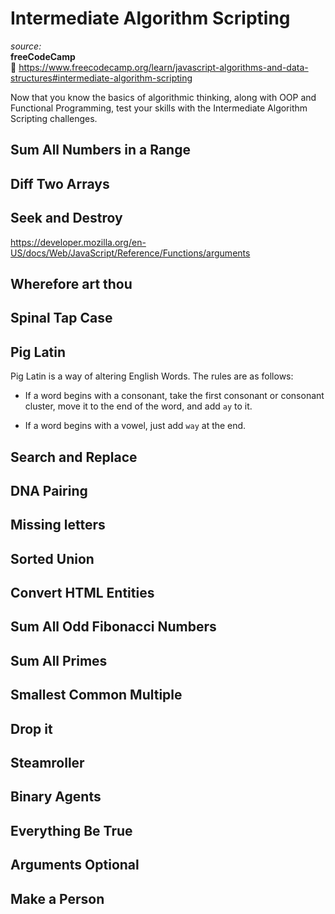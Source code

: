 # Intermediate Algorithm Scripting

_source:_  
**freeCodeCamp**  
:link: https://www.freecodecamp.org/learn/javascript-algorithms-and-data-structures#intermediate-algorithm-scripting  

Now that you know the basics of algorithmic thinking, along with OOP and Functional Programming, test your skills with the Intermediate Algorithm Scripting challenges.  

## Sum All Numbers in a Range

## Diff Two Arrays

## Seek and Destroy

https://developer.mozilla.org/en-US/docs/Web/JavaScript/Reference/Functions/arguments  

## Wherefore art thou

## Spinal Tap Case

## Pig Latin

Pig Latin is a way of altering English Words. The rules are as follows:  

- If a word begins with a consonant, take the first consonant or consonant cluster, move it to the end of the word, and add ``ay`` to it.

- If a word begins with a vowel, just add ``way`` at the end.

## Search and Replace

## DNA Pairing

## Missing letters

## Sorted Union

## Convert HTML Entities

## Sum All Odd Fibonacci Numbers

## Sum All Primes

## Smallest Common Multiple

## Drop it

## Steamroller

## Binary Agents

## Everything Be True

## Arguments Optional

## Make a Person